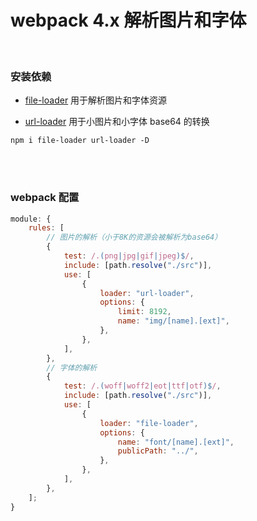 # webpack 4.x 解析图片和字体

</br>

### 安装依赖

-   [file-loader](https://www.webpackjs.com/loaders/file-loader/) 用于解析图片和字体资源

-   [url-loader](https://www.webpackjs.com/loaders/url-loader/) 用于小图片和小字体 base64 的转换

```
npm i file-loader url-loader -D
```

</br>
</br>

### webpack 配置

```javascript
module: {
    rules: [
        // 图片的解析（小于8K的资源会被解析为base64）
        {
            test: /.(png|jpg|gif|jpeg)$/,
            include: [path.resolve("./src")],
            use: [
                {
                    loader: "url-loader",
                    options: {
                        limit: 8192,
                        name: "img/[name].[ext]",
                    },
                },
            ],
        },
        // 字体的解析
        {
            test: /.(woff|woff2|eot|ttf|otf)$/,
            include: [path.resolve("./src")],
            use: [
                {
                    loader: "file-loader",
                    options: {
                        name: "font/[name].[ext]",
                        publicPath: "../",
                    },
                },
            ],
        },
    ];
}
```

</br>
</br>
